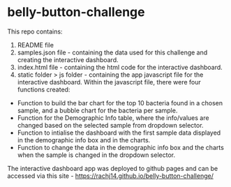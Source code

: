 # belly-button-challenge

This repo contains: <br/>
1. README file
2. samples.json file - containing the data used for this challenge and creating the interactive dashboard.
3. index.html file - containing the html code for the interactive dashboard.
4. static folder > js folder - containing the app javascript file for the interactive dashboard. Within the javascript file, there were four functions created:
  - Function to build the bar chart for the top 10 bacteria found in a chosen sample, and a bubble chart for the bacteria per sample. <br />
  - Function for the Demographic Info table, where the info/values are changed based on the selected sample from dropdown selector. <br />
  - Function to intialise the dashboard with the first sample data displayed in the demographic info box and in the charts. <br />
  - Function to change the data in the demographic info box and the charts when the sample is changed in the dropdown selector. <br />

The interactive dashboard app was deployed to github pages and can be accessed via this site - https://rachj14.github.io/belly-button-challenge/ 

